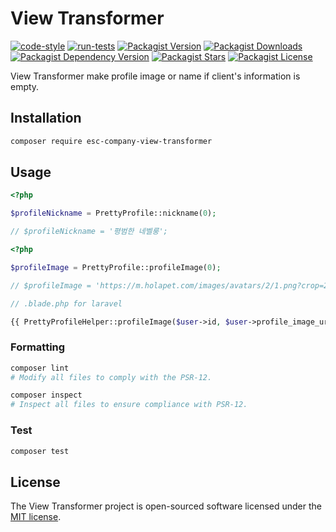 # View Transformer

[![code-style](https://github.com/companimal/view-transformer/actions/workflows/code-style.yml/badge.svg)](https://github.com/companimal/view-transformer/actions/workflows/code-style.yml)
[![run-tests](https://github.com/companimal/view-transformer/actions/workflows/run-tests.yml/badge.svg)](https://github.com/companimal/view-transformer/actions/workflows/run-tests.yml)
[![Packagist Version](https://img.shields.io/packagist/v/esc-company/view-transformer)](https://packagist.org/packages/esc-company/view-transformer)
[![Packagist Downloads](https://img.shields.io/packagist/dt/esc-company/view-transformer)](https://packagist.org/packages/esc-company/view-transformer/stats)
[![Packagist Dependency Version](https://img.shields.io/packagist/dependency-v/esc-company/view-transformer/php)](https://packagist.org/packages/esc-company/view-transformer)
[![Packagist Stars](https://img.shields.io/packagist/stars/esc-company/view-transformer)](https://github.com/companimal/view-transformer/stargazers)
[![Packagist License](https://img.shields.io/packagist/l/esc-company/view-transformer)](https://github.com/companimal/view-transformer/blob/main/LICENSE.md)

View Transformer make profile image or name if client's information is empty.

## Installation

```sh
composer require esc-company-view-transformer
```

## Usage

```php
<?php

$profileNickname = PrettyProfile::nickname(0);

// $profileNickname = '평범한 네벨룽';
```

```php
<?php

$profileImage = PrettyProfile::profileImage(0);

// $profileImage = 'https://m.holapet.com/images/avatars/2/1.png?crop=20px,20px,160px,160px';
```

```php
// .blade.php for laravel

{{ PrettyProfileHelper::profileImage($user->id, $user->profile_image_url) }}
```

### Formatting

```bash
composer lint
# Modify all files to comply with the PSR-12.

composer inspect
# Inspect all files to ensure compliance with PSR-12.
```

### Test

```sh
composer test
```

## License

The View Transformer project is open-sourced software licensed under the [MIT license](https://opensource.org/licenses/MIT).
